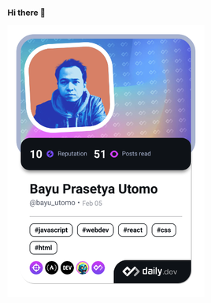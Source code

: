 ### Hi there 👋
<!-- <a href="https://app.daily.dev/bayu_utomo"><img src="https://api.daily.dev/devcards/cabd8cfefd444abc97dea39176808321.png?r=yad" width="400" alt="Bayu Prasetya Utomo's Dev Card"/></a> -->
<!-- <a href="https://app.daily.dev/BayuPrasetyaUtomo"><img src="./devcard.png" width="400" alt="Bayu Prasetya Utomo's Dev Card"/></a> -->
<a href="https://app.daily.dev/bayu_utomo"><img src="./devcard.png" width="400" alt="Bayu Prasetya Utomo's Dev Card"/></a>
<!-- <a href="https://app.daily.dev/bayu_utomo"><img src="./devcard.png?type=wide&r=0io" width="652" alt="Bayu Prasetya Utomo's Dev Card"/></a> --> 
<!--
**BayuPrasetyaUtomo/BayuPrasetyaUtomo** is a ✨ _special_ ✨ repository because its `README.md` (this file) appears on your GitHub profile.

Here are some ideas to get you started:

- 🔭 I’m currently working on ...
- 🌱 I’m currently learning ...
- 👯 I’m looking to collaborate on ...
- 🤔 I’m looking for help with ...
- 💬 Ask me about ...
- 📫 How to reach me: ...
- 😄 Pronouns: ...
- ⚡ Fun fact: ...
-->
